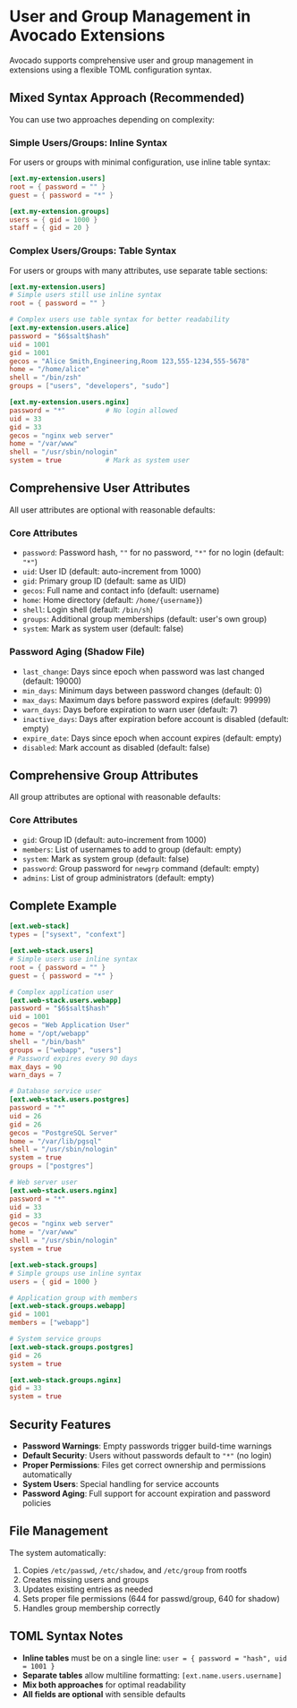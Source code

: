 # User and Group Management in Avocado Extensions

Avocado supports comprehensive user and group management in extensions using a flexible TOML configuration syntax.

## Mixed Syntax Approach (Recommended)

You can use two approaches depending on complexity:

### Simple Users/Groups: Inline Syntax
For users or groups with minimal configuration, use inline table syntax:

```toml
[ext.my-extension.users]
root = { password = "" }
guest = { password = "*" }

[ext.my-extension.groups]
users = { gid = 1000 }
staff = { gid = 20 }
```

### Complex Users/Groups: Table Syntax
For users or groups with many attributes, use separate table sections:

```toml
[ext.my-extension.users]
# Simple users still use inline syntax
root = { password = "" }

# Complex users use table syntax for better readability
[ext.my-extension.users.alice]
password = "$6$salt$hash"
uid = 1001
gid = 1001
gecos = "Alice Smith,Engineering,Room 123,555-1234,555-5678"
home = "/home/alice"
shell = "/bin/zsh"
groups = ["users", "developers", "sudo"]

[ext.my-extension.users.nginx]
password = "*"          # No login allowed
uid = 33
gid = 33
gecos = "nginx web server"
home = "/var/www"
shell = "/usr/sbin/nologin"
system = true           # Mark as system user
```

## Comprehensive User Attributes

All user attributes are optional with reasonable defaults:

### Core Attributes
- `password`: Password hash, `""` for no password, `"*"` for no login (default: `"*"`)
- `uid`: User ID (default: auto-increment from 1000)
- `gid`: Primary group ID (default: same as UID)
- `gecos`: Full name and contact info (default: username)
- `home`: Home directory (default: `/home/{username}`)
- `shell`: Login shell (default: `/bin/sh`)
- `groups`: Additional group memberships (default: user's own group)
- `system`: Mark as system user (default: false)

### Password Aging (Shadow File)
- `last_change`: Days since epoch when password was last changed (default: 19000)
- `min_days`: Minimum days between password changes (default: 0)
- `max_days`: Maximum days before password expires (default: 99999)
- `warn_days`: Days before expiration to warn user (default: 7)
- `inactive_days`: Days after expiration before account is disabled (default: empty)
- `expire_date`: Days since epoch when account expires (default: empty)
- `disabled`: Mark account as disabled (default: false)

## Comprehensive Group Attributes

All group attributes are optional with reasonable defaults:

### Core Attributes
- `gid`: Group ID (default: auto-increment from 1000)
- `members`: List of usernames to add to group (default: empty)
- `system`: Mark as system group (default: false)
- `password`: Group password for `newgrp` command (default: empty)
- `admins`: List of group administrators (default: empty)

## Complete Example

```toml
[ext.web-stack]
types = ["sysext", "confext"]

[ext.web-stack.users]
# Simple users use inline syntax
root = { password = "" }
guest = { password = "*" }

# Complex application user
[ext.web-stack.users.webapp]
password = "$6$salt$hash"
uid = 1001
gecos = "Web Application User"
home = "/opt/webapp"
shell = "/bin/bash"
groups = ["webapp", "users"]
# Password expires every 90 days
max_days = 90
warn_days = 7

# Database service user
[ext.web-stack.users.postgres]
password = "*"
uid = 26
gid = 26
gecos = "PostgreSQL Server"
home = "/var/lib/pgsql"
shell = "/usr/sbin/nologin"
system = true
groups = ["postgres"]

# Web server user
[ext.web-stack.users.nginx]
password = "*"
uid = 33
gid = 33
gecos = "nginx web server"
home = "/var/www"
shell = "/usr/sbin/nologin"
system = true

[ext.web-stack.groups]
# Simple groups use inline syntax
users = { gid = 1000 }

# Application group with members
[ext.web-stack.groups.webapp]
gid = 1001
members = ["webapp"]

# System service groups
[ext.web-stack.groups.postgres]
gid = 26
system = true

[ext.web-stack.groups.nginx]
gid = 33
system = true
```

## Security Features

- **Password Warnings**: Empty passwords trigger build-time warnings
- **Default Security**: Users without passwords default to `"*"` (no login)
- **Proper Permissions**: Files get correct ownership and permissions automatically
- **System Users**: Special handling for service accounts
- **Password Aging**: Full support for account expiration and password policies

## File Management

The system automatically:
1. Copies `/etc/passwd`, `/etc/shadow`, and `/etc/group` from rootfs
2. Creates missing users and groups
3. Updates existing entries as needed
4. Sets proper file permissions (644 for passwd/group, 640 for shadow)
5. Handles group membership correctly

## TOML Syntax Notes

- **Inline tables** must be on a single line: `user = { password = "hash", uid = 1001 }`
- **Separate tables** allow multiline formatting: `[ext.name.users.username]`
- **Mix both approaches** for optimal readability
- **All fields are optional** with sensible defaults
